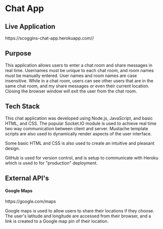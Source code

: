 <h1>Chat App</h1>

<h2>Live Application</h2>
<p>https://scoggins-chat-app.herokuapp.com//</p>

<h2>Purpose</h2>
<p>This application allows users to enter a chat room and share messages in real time. Usernames must be unique to each chat room, and room names must be manually entered.
 User names and room names are case insensitive. While in a chat room, users can see other users that are in the same chat room, and my share messages or even their current
  location. Closing the browser window will exit the user from the chat room.</p>

<h2>Tech Stack</h2>
<p>This chat application was developed using Node.js, JavaScript, and basic HTML, and CSS. The popular Socket.IO module is used to achieve real time two way communication 
between client and server. Mustache template scripts are also used to dynamically render aspects of the user interface.</p>

<p>Some basic HTML and CSS is also used to create an intuitive and pleasant design.</p>

<p>GitHub is used for version control, and is setup to communicate with Heroku which is used to for "production" deployment.</p>

<h2>External API's</h2>
<h4>Google Maps</h4>
<p>https://google.com/maps</p>
<p>Google maps is used to allow users to share their locations if they choose. The user's latitude and longitude are accessed from their browser, and a link is created to 
a Google map pin of their location.</p>
